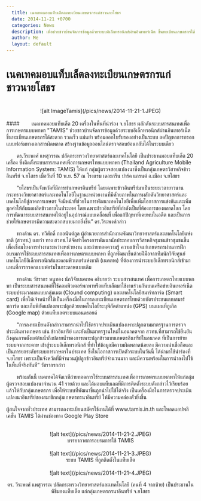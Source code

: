```yaml
---
  title: เนคเทคมอบแท็บเล็ตลงทะเบียนเกษตรกรแก่ชาวนายโสธร
  date: 2014-11-21 +0700		  
  categories: News		
  description: เพื่อช่วยชาวบ้านจัดการข้อมูลด้วยระบบอิเล็กทรอนิกส์ผ่านอินเทอร์เน็ต ขึ้นทะเบียนเกษตรกรได้สะดวก รวดเร็ว แม่นยำ
  author: Me		 
  layout: default
---
```


# เนคเทคมอบแท็บเล็ตลงทะเบียนเกษตรกรแก่ชาวนายโสธร  
<br>
<div style="text-align:center" markdown="1">
![alt ImageTamis](/pics/news/2014-11-21-1.JPEG)
</div>
<br>
#### &emsp;&emsp;เนคเทคมอบแท็บเล็ต 20 เครื่องในพื้นที่นำร่อง จ.ยโสธร ผลักดันระบบสารสนเทศเพื่อการเกษตรแบบพกพา "TAMIS" ช่วยชาวบ้านจัดการข้อมูลด้วยระบบอิเล็กทรอนิกส์ผ่านอินเทอร์เน็ต ขึ้นทะเบียนเกษตรกรได้สะดวก รวดเร็ว แม่นยำ พร้อมออกใบรับรองอย่างเป็นระบบ ลดปัญหาการกรอกแบบฟอร์มทางเอกสารผิดพลาด สร้างฐานข้อมูลออนไลน์ตรวจสอบย้อนกลับได้ในระบบเดียว  
<br>
<p>&emsp;&emsp;ดร.วีระพงศ์ แพสุวรรณ ปลัดกระทรวงวิทยาศาสตร์และเทคโนโลยี เป็นประธานมอบแท็บเล็ต 20 เครื่อง ซึ่งติดตั้งระบบสารสนเทศเพื่อการเกษตรไทยแบบพกพา (Thailand Agriculture Mobile Information System: TAMIS) ให้แก่ กลุ่มผู้ตรวจสอบแปลงนาซึ่งเป็นกลุ่มเกษตรวิสาหกิจข้าวอินทรีย์ จ.ยโสธร เมื่อวันที่ 10 พ.ย. 57 ณ โรงแรม เดอะกรีน ปาร์ค แกรนด์ อ.เมือง จ.ยโสธร</p>

<p>&emsp;&emsp;“ยโสธรเป็นจังหวัดที่มีการทำเกษตรอินทรีย์ โดยเฉพาะข้าวอินทรีย์มาเป็นระยะเวลายาวนาน กระทรวงวิทยาศาสตร์และเทคโนโลยีในฐานะหน่วยงานที่มีศักยภาพในการผลักดันวิทยาศาสตร์และเทคโนโลยีสู่ภาคการเกษตร จึงมีหน้าที่ช่วยในการพัฒนาเทคโนโลยีเพื่อเพิ่มโอกาสการแข่งขันและเพิ่มมูลค่าให้กับผลผลิตข้าวภายในประเทศ โดยเฉพาะข้าวอินทรีย์ที่กำลังเป็นที่ต้องการของตลาดโลก โดยการพัฒนาระบบสารสนเทศให้อยู่ในอุปกรณ์แบบเคลื่อนที่ เพื่อแก้ปัญหาที่เคยพบในอดีต และเป็นการช่วยให้เกษตรกรมีความสะดวกสบายมากยิ่งขึ้น” ดร.วีระพงศ์กล่าว</p>

<p>&emsp;&emsp;ทางด้าน ดร. ทวีศักดิ์ กออนันต์กูล ผู้อำนวยการสำนักงานพัฒนาวิทยาศาสตร์และเทคโนโลยีแห่งชาติ (สวทช.) เผยว่า ทาง สวทช.ได้จัดทำโครงการพัฒนานักประกอบการวิสาหกิจชุมชนข้าวชุมชนขึ้น เพื่อเชื่อมโยงการทำงานระหว่างหน่วยงาน และถ่ายทอดความรู้ ความเข้าใจแก่เกษตรกรผ่านการฝึกอบรมการใช้ระบบสารสนเทศเพื่อการเกษตรแบบพกพา ที่ถูกพัฒนาขึ้นด้วยฝีมือจากทีมนักวิจัยศูนย์เทคโนโลยีอิเล็กทรอนิกส์และคอมพิวเตอร์แห่งชาติ (เนคเทค) ที่ต้องการนำระบบอิเล็กทรอนิกส์เข้ามาแทนที่การกรอกแบบฟอร์มในกระดาษแบบเดิม</p>

<p>&emsp;&emsp;ทางด้าน วัชรากร หนูทอง นักวิจัยเนคเทค อธิบายว่า ระบบสารสนเทศ เพื่อการเกษตรไทยแบบพกพา เป็นระบบสารสนเทศที่ใช้คอมพิวเตอร์พกพาหรือแท็บเล็ตมาใช้งานร่วมกันบนเครือข่ายอินเทอร์เน็ต ระบบประมวลผลแบบกลุ่มเมฆ (Clound computing) และเทคโนโลยีสมาร์ทการ์ด (Smart card) เพื่อให้เจ้าหน้าที่ใช้เป็นเครื่องมือในการลงทะเบียนเกษตรกรไทยด้วยบัตรประชนแบบสมาร์ทการ์ด และเก็บพิกัดแปลงเพาะปลูกด้วยเทคโนโลยีระบุพิกัดตำแหน่ง (GPS) บนแผนที่กูเกิล (Google map) ด้วยแท็บเลตระบบแอนดรอยด์</p>

<p>&emsp;&emsp;“การลงทะเบียนดังกล่าวสามารถนำไปใช้ตรวจประเมินแปลงเพาะปลูกตามมาตรฐานการตรวจประเมินทางเกษตร เช่น ข้าวอินทรีย์ และยังเป็นมาตรฐานใหม่ในอนาคตจาก สวทช.ที่สามารถใช้ยืนยันถึงคุณภาพตั้งแต่ต้นน้ำถึงปลายน้ำของการเพาะปลูกข้าวแบบเกษตรอินทรีย์ในอนาคต ที่เป็นการย้ายระบบจากกระดาษ เข้าสู่ระบบอิเล็กทรอนิกส์ ที่ทำให้ข้อมูลมีความผิดพลาดน้อยลง มีความน่าเชื่อถือและเป็นการยกระดับระบบการเกษตรในประเทศ ซึ่งในโอกาสการเปิดตัวระบบในวันนี้ ได้นำมาใช้นำร่องที่ จ.ยโสธร เพราะเป็นจังหวัดที่มีจำนวนผู้ปลูกข้าวอินทรีย์จำนวนมาก และมีความพร้อมในการนำลงไปใช้ในพื้นที่จริงทันที” วัชรากรกล่าว</p>

<p>&emsp;&emsp;พร้อมกันนี้ เนคเทคได้จัดเวทีถ่ายทอดการใช้ระบบสารสนเทศเพื่อการเกษตรแบบพกพาให้แก่กลุ่มผู้ตรวจสอบแปลงนาจำนวน 41 รายด้วย และได้มอบแท็บเลตที่มีการติดตั้งระบบดังกล่าวไว้เรียบร้อยแล้วให้กับกลุ่มเกษตรกร เพื่อให้ระบบที่พัฒนาขึ้นถูกนำไปใช้ได้จริง เป็นเครื่องมือในการตรวจประเมินแปลงนาอินทรีย์ของสมาชิกกลุ่มเกษตรกรนาอินทรีย์ ให้มีความคล่องตัวยิ่งขึ้น</p>

<p>ผู้สนใจจากทั่วประเทศ สามารถลงทะเบียนสมัครใช้งานได้ที่ www.tamis.in.th และโหลดแอปพลิเคชั่น TAMIS ได้ผ่านช่องทาง Google Play Store </p>
<br>
<div style="text-align:center" markdown="1">
![alt text](/pics/news/2014-11-21-2.JPEG)
<br>
บรรยากาศการอบรมการใช้ TAMIS
</div>
<br>
<div style="text-align:center" markdown="1">
![alt text](/pics/news/2014-11-21-3.JPEG)<br>
ระบบ TAMIS ที่ถูกติดตั้งในแท็บเล็ต
</div>
<br>
<div style="text-align:center" markdown="1">
![alt text](/pics/news/2014-11-21-4.JPEG)<br>

ดร. วีระพงศ์ แพสุวรรณ ปลัดกระทรวงวิทยาศาสตร์และเทคโนโลยี (คนที่ 4 จากซ้าย) เป็นประธานในพิธีมองแท็บเล็ต แก่กลุ่มเกษตรกรนาอินทรีย์ จ.ยโสธร
</div>
<br>
